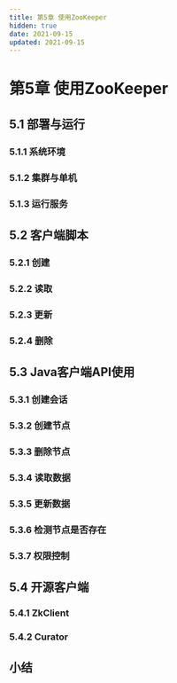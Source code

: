 ```yaml
---
title: 第5章 使用ZooKeeper
hidden: true
date: 2021-09-15
updated: 2021-09-15
---
```


# 第5章 使用ZooKeeper

## 5.1 部署与运行

### 5.1.1 系统环境

### 5.1.2 集群与单机

### 5.1.3 运行服务

## 5.2 客户端脚本

### 5.2.1 创建

### 5.2.2 读取

### 5.2.3 更新

### 5.2.4 删除

## 5.3 Java客户端API使用

### 5.3.1 创建会话

### 5.3.2 创建节点

### 5.3.3 删除节点

### 5.3.4 读取数据

### 5.3.5 更新数据

### 5.3.6 检测节点是否存在

### 5.3.7 权限控制

## 5.4 开源客户端

### 5.4.1 ZkClient

### 5.4.2 Curator

## 小结
